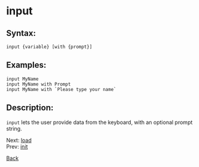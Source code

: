 # input

## Syntax:
`input {variable} [with {prompt}]`
## Examples:
`input MyName`  
`input MyName with Prompt`  
``input MyName with `Please type your name` ``
## Description:
`input` lets the user provide data from the keyboard, with an optional prompt string.

Next: [load](load.md)  
Prev: [init](init.md)

[Back](../../README.md)
